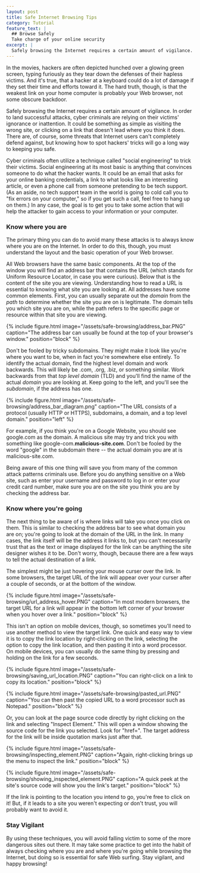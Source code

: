 ```yaml
---
layout: post
title: Safe Internet Browsing Tips
category: Tutorial
feature_text: |
  ## Browse Safely
  Take charge of your online security
excerpt: |
  Safely browsing the Internet requires a certain amount of vigilance.
---
```


In the movies, hackers are often depicted hunched over a glowing green screen, typing furiously as they tear down the defenses of their hapless victims. And it's true, that a hacker at a keyboard could do a lot of damage if they set their time and efforts toward it. The hard truth, though, is that the weakest link on your home computer is probably your Web browser, not some obscure backdoor.

Safely browsing the Internet requires a certain amount of vigilance. In order to land successful attacks, cyber criminals are relying on their victims' ignorance or inattention. It could be something as simple as visiting the wrong site, or clicking on a link that doesn't lead where you think it does. There are, of course, some threats that Internet users can't completely defend against, but knowing how to spot hackers' tricks will go a long way to keeping you safe.

Cyber criminals often utilize a technique called "social engineering" to trick their victims. Social engineering at its most basic is anything that convinces someone to do what the hacker wants. It could be an email that asks for your online banking credentials, a link to what looks like an interesting article, or even a phone call from someone pretending to be tech support. (As an aside, no tech support team in the world is going to cold call you to "fix errors on your computer," so if you get such a call, feel free to hang up on them.) In any case, the goal is to get you to take some action that will help the attacker to gain access to your information or your computer.

### Know where you are

The primary thing you can do to avoid many these attacks is to always know where you are on the Internet. In order to do this, though, you must understand the layout and the basic operation of your Web browser. 

All Web browsers have the same basic components. At the top of the window you will find an address bar that contains the URL (which stands for Uniform Resource Locator, in case you were curious). Below that is the content of the site you are viewing. Understanding how to read a URL is essential to knowing what site you are looking at. All addresses have some common elements. First, you can usually separate out the *domain* from the *path* to determine whether the site you are on is legitimate. The domain tells you which site you are on, while the path refers to the specific page or resource within that site you are viewing.

{% include figure.html image="/assets/safe-browsing/address_bar.PNG" caption="The address bar can usually be found at the top of your browser's window." position="block" %}

Don't be fooled by tricky subdomains. They might make it look like you're where you want to be, when in fact you're somewhere else entirely. To identify the actual domain, find the highest level domain and work backwards. This will likely be .com, .org, .biz, or something similar. Work backwards from that *top level domain* (TLD) and you'll find the name of the actual *domain* you are looking at. Keep going to the left, and you'll see the *subdomain*, if the address has one. 

{% include figure.html image="/assets/safe-browsing/address_bar_diagram.png" caption="The URL consists of a protocol (usually HTTP or HTTPS), subdomains, a domain, and a top level domain." position="left" %}

For example, if you think you're on a Google Website, you should see google.com as the domain. A malicious site may try and trick you with something like google-com.**malicious-site.com**. Don't be fooled by the word "google" in the subdomain there -- the actual domain you are at is malicious-site.com.

Being aware of this one thing will save you from many of the common attack patterns criminals use. Before you do anything sensitive on a Web site, such as enter your username and password to log in or enter your credit card number, make sure you are on the site you think you are by checking the address bar.

### Know where you're going

The next thing to be aware of is where links will take you once you click on them. This is similar to checking the address bar to see what domain you are on; you're going to look at the domain of the URL in the link. In many cases, the link itself will be the address it links to, but you can't necessarily trust that as the text or image displayed for the link can be anything the site designer wishes it to be. Don't worry, though, because there are a few ways to tell the actual destination of a link. 

The simplest might be just hovering your mouse curser over the link. In some browsers, the target URL of the link will appear over your curser after a couple of seconds, or at the bottom of the window. 

{% include figure.html image="/assets/safe-browsing/url_address_hover.PNG" caption="In most modern browsers, the target URL for a link will appear in the bottom left corner of your browser when you hover over a link." position="block" %}

This isn't an option on mobile devices, though, so sometimes you'll need to use another method to view the target link. One quick and easy way to view it is to copy the link location by right-clicking on the link, selecting the option to copy the link location, and then pasting it into a word processor. On mobile devices, you can usually do the same thing by pressing and holding on the link for a few seconds.

{% include figure.html image="/assets/safe-browsing/saving_url_location.PNG" caption="You can right-click on a link to copy its location." position="block" %}

{% include figure.html image="/assets/safe-browsing/pasted_url.PNG" caption="You can then past the copied URL to a word processor such as Notepad." position="block" %}

Or, you can look at the page source code directly by right clicking on the link and selecting "Inspect Element." This will open a window showing the source code for the link you selected. Look for "href=". The target address for the link will be inside quotation marks just after that.

{% include figure.html image="/assets/safe-browsing/inspecting_element.PNG" caption="Again, right-clicking brings up the menu to inspect the link." position="block" %}

{% include figure.html image="/assets/safe-browsing/showing_inspected_element.PNG" caption="A quick peek at the site's source code will show you the link's target." position="block" %}

If the link is pointing to the location you intend to go, you're free to click on it! But, if it leads to a site you weren't expecting or don't trust, you will probably want to avoid it.

### Stay Vigilant

By using these techniques, you will avoid falling victim to some of the more dangerous sites out there. It may take some practice to get into the habit of always checking where you are and where you're going while browsing the Internet, but doing so is essential for safe Web surfing. Stay vigilant, and happy browsing!

